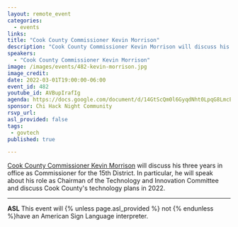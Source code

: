 ```yaml
---
layout: remote_event
categories:
  - events
links: 
title: "Cook County Commissioner Kevin Morrison"
description: "Cook County Commissioner Kevin Morrison will discuss his three years in office as Commissioner for the 15th District. In particular, he will speak about his role as Chairman of the Technology and Innovation Committee and discuss Cook County's technology plans in 2022."
speakers:
  - "Cook County Commissioner Kevin Morrison"
image: /images/events/482-kevin-morrison.jpg
image_credit: 
date: 2022-03-01T19:00:00-06:00
event_id: 482
youtube_id: AVBupIrafIg
agenda: https://docs.google.com/document/d/14GtScQm0l6GyqdNht0LpqG8LmcEF7i3COjNJ06PaTj8/edit#
sponsor: Chi Hack Night Community
rsvp_url: 
asl_provided: false
tags: 
 - govtech
published: true

---
```


[Cook County Commissioner Kevin Morrison](https://www.cookcountyil.gov/all-people/kevin-morrison) will discuss his three years in office as Commissioner for the 15th District. In particular, he will speak about his role as Chairman of the Technology and Innovation Committee and discuss Cook County's technology plans in 2022.

---

**ASL** This event will {% unless page.asl_provided %} not {% endunless %}have an American Sign Language interpreter.

